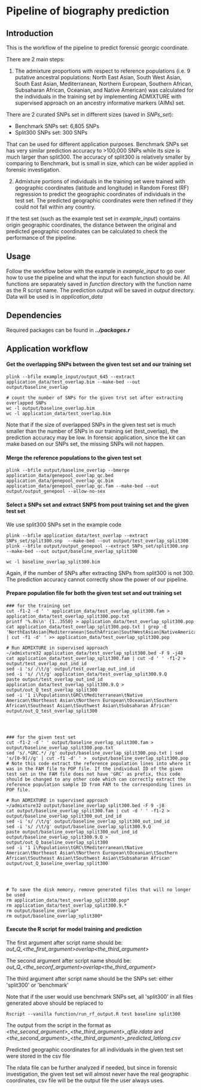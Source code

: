 # Pipeline of biography prediction

## Introduction

This is the workflow of the pipeline to predict forensic georgic coordinate.

There are 2 main steps:

  1. The admixture proportions with respect to reference populations (i.e. 9 putative ancestral populations: North East Asian, South West Asian, South East Asian, Mediterranean, Northern European, Southern African, Subsaharan African, Oceanian, and Native American) was calculated for the individuals in the training set by implementing ADMIXTURE with supervised approach on an ancestry informative markers (AIMs) set.

There are 2 curated SNPs set in different sizes (saved in *SNPs_set*):

  * Benchmark SNPs set: 6,805 SNPs
  * Split300 SNPs set: 300 SNPs

That can be used for different application purposes. Benchmark SNPs set has very similar prediction accuracy to >100,000 SNPs while its size is much larger than split300. 
The accuracy of split300 is relatively smaller by comparing to Benchmark, but is small in size, which can be wider applied in forensic investigation.

  2. Admixture portions of individuals in the training set were trained with geographic coordinates (latitude and longitude) in Random Forest (RF) regression to predict the geographic coordinates of individuals in the test set. The predicted geographic coordinates were then refined if they could not fall within any country.

If the test set (such as the example test set in *example_input*) contains origin geographic coordinates, the distance between the original and predicted geographic coordinates can be calculated to check the performance of the pipeline.


## Usage 

Follow the workflow below with the example in *example_input* to go over how to use the pipeline and what the input for each function should be. 
All functions are separately saved in *function* directory with the function name as the R script name. The prediction output will be saved in *output* directory.
Data will be used is in *application_data*

## Dependencies

Required packages can be found in ***../packages.r*** 

## Application workflow

#### Get the overlapping SNPs between the given test set and our training set
```console 
plink --bfile example_input/output_645 --extract application_data/test_overlap.bim --make-bed --out output/baseline_overlap

# count the number of SNPs for the given trst set after extracting overlapped SNPs
wc -l output/baseline_overlap.bim
wc -l application_data/test_overlap.bim
```
Note that if the size of overlapped SNPs in the given test set is much smaller than the number of SNPs in our training set (test_overlap), the prediction accuracy may be low. In forensic application, since the kit can make based on our SNPs set, the missing SNPs will not happen.

#### Merge the reference populations to the given test set
```console
plink --bfile output/baseline_overlap --bmerge application_data/genepool_overlap_qc.bed application_data/genepool_overlap_qc.bim application_data/genepool_overlap_qc.fam --make-bed --out output/output_genepool --allow-no-sex
```

#### Select a SNPs set and extract SNPS from pout training set and the given test set
We use split300 SNPs set in the example code
```console
plink --bfile application_data/test_overlap --extract SNPs_set/split300.snp  --make-bed --out output/test_overlap_split300
plink --bfile output/output_genepool --extract SNPs_set/split300.snp  --make-bed --out output/baseline_overlap_split300

wc -l baseline_overlap_split300.bim
```
Again, if the number of SNPs after extracting SNPs from split300 is not 300. The prediction accuracy cannot correctly show the power of our pipeline.

#### Prepare population file for both the given test set and out training set
```console
### for the training set
cut -f1-2 -d ' ' application_data/test_overlap_split300.fam > application_data/test_overlap_split300.pop.txt
printf '%.0s\n' {1..3550} > application_data/test_overlap_split300.pop
cat application_data/test_overlap_split300.pop.txt | grep -E 'NorthEastAsian|Mediterranean|SouthAfrican|SouthWestAsian|NativeAmerican|Oceanian|SouthEastAsian|NorthernEuropean|SubsaharanAfrican' | cut -f1 -d' ' >> application_data/test_overlap_split300.pop

# Run ADMIXTURE in supervised approach
~/admixture32 application_data/test_overlap_split300.bed -F 9 -j48
cat application_data/test_overlap_split300.fam | cut -d ' ' -f1-2 > output/test_overlap_out_ind_id
sed -i 's/ /\t/g' output/test_overlap_out_ind_id
sed -i 's/ /\t/g' application_data/test_overlap_split300.9.Q
paste output/test_overlap_out_ind_id application_data/test_overlap_split300.9.Q > output/out_Q_test_overlap_split300
sed -i '1 i\Populations\tGRC\tMediterranean\tNative American\tNortheast Asian\tNorthern European\tOceanian\tSouthern African\tSoutheast Asian\tSouthwest Asian\tSubsaharan African'  output/out_Q_test_overlap_split300




### for the given test set
cut -f1-2 -d ' ' output/baseline_overlap_split300.fam > output/baseline_overlap_split300.pop.txt
sed 's/.*GRC.*/ /g' output/baseline_overlap_split300.pop.txt | sed 's/[0-9]//g' | cut -f1 -d' ' >  output/baseline_overlap_split300.pop 
# Note this code extract the reference population lines into where it was in the FAM file to POP file. If the individual ID of the given test set in the FAM file does not have 'GRC' as prefix, this code should be changed to any other code which can correctly extract the reference population sample ID from FAM to the corresponding lines in POP file.

# Run ADMIXTURE in supervised approach
~/admixture32 output/baseline_overlap_split300.bed -F 9 -j8
cat output/baseline_overlap_split300.fam | cut -d ' ' -f1-2 > output/baseline_overlap_split300_out_ind_id
sed -i 's/ /\t/g' output/baseline_overlap_split300_out_ind_id
sed -i 's/ /\t/g' output/baseline_overlap_split300.9.Q
paste output/baseline_overlap_split300_out_ind_id output/baseline_overlap_split300.9.Q > output/out_Q_baseline_overlap_split300
sed -i '1 i\Populations\tGRC\tMediterranean\tNative American\tNortheast Asian\tNorthern European\tOceanian\tSouthern African\tSoutheast Asian\tSouthwest Asian\tSubsaharan African'  output/out_Q_baseline_overlap_split300




# To save the disk memory, remove generated files that will no longer be used
rm application_data/test_overlap_split300.pop*
rm application_data/test_overlap_split300.9.*
rm output/baseline_overlap*
rm output/baseline_overlap_split300*
```

#### Execute the R script for model training and prediction
The first argument after script name should be: *out_Q_<the_first_argument>_overlap_<the_third_argument>*

The second argument after script name should be: *out_Q_<the_seconf_argument>_overlap_<the_third_argument>*

The third argument after script name should be the SNPs set: either 'split300' or 'benchmark'

Note that if the user would use benchmark SNPs set, all 'split300' in all files generated above should be replaced to  
```console 
Rscript --vanilla function/run_rf_output.R test baseline split300

```
The output from the script in the format as *<the_second_argument>_<the_third_argument>_qfile.rdata* and *<the_second_argument>_<the_third_argument>_predicted_latlong.csv*

Predicted geographic coordinates for all individuals in the given test set were stored in the csv file

The rdata file can be further analyzed if needed, but since in forensic investigation, the given test set will almost never have the real geographic coordinates, csv file will be the output file the user always uses.











